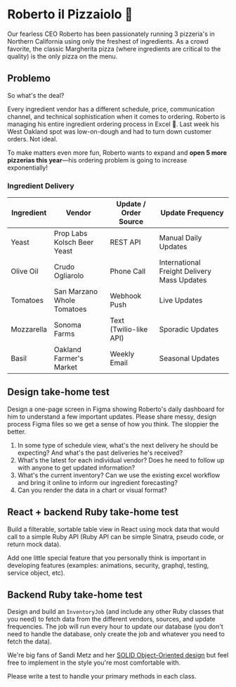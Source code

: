 # Roberto il Pizzaiolo 🍕

Our fearless CEO Roberto has been passionately running 3 pizzeria's in Northern California using only the freshest of ingredients. As a crowd favorite, the classic Margherita pizza (where ingredients are critical to the quality) is the only pizza on the menu.

## Problemo

So what's the deal?

Every ingredient vendor has a different schedule, price, communication channel, and technical sophistication when it comes to ordering. Roberto is managing his entire ingredient ordering process in Excel 🤯. Last week his West Oakland spot was low-on-dough and had to turn down customer orders. Not ideal.

To make matters even more fun, Roberto wants to expand and **open 5 more pizzerias this year**—his ordering problem is going to increase exponentially!


### Ingredient Delivery
| Ingredient  | Vendor | Update / Order Source | Update Frequency |
| ------------- | ------------- | ------ | ------ | 
| Yeast  | Prop Labs Kolsch Beer Yeast | REST API | Manual Daily Updates |
| Olive Oil | Crudo Ogliarolo | Phone Call | International Freight Delivery Mass Updates |
| Tomatoes | San Marzano Whole Tomatoes | Webhook Push | Live Updates |
| Mozzarella | Sonoma Farms | Text (Twilio-like API) | Sporadic Updates |
| Basil | Oakland Farmer's Market | Weekly Email | Seasonal Updates | 


## Design take-home test
Design a one-page screen in Figma showing Roberto's daily dashboard for him to understand a few important updates. Please share messy, design process Figma files so we get a sense of how you think. The sloppier the better.

1. In some type of schedule view, what's the next delivery he should be expecting? And what's the past deliveries he's received?
2. What's the latest for each individual vendor? Does he need to follow up with anyone to get updated information?
3. What's the current inventory? Can we use the existing excel workflow and bring it online to inform our ingredient forecasting?
4. Can you render the data in a chart or visual format?

## React + backend Ruby take-home test
Build a filterable, sortable table view in React using mock data that would call to a simple Ruby API (Ruby API can be simple Sinatra, pseudo code, or return mock data).

Add one little special feature that you personally think is important in developing features (examples: animations, security, graphql, testing, service object, etc). 

## Backend Ruby take-home test
Design and build an `InventoryJob` (and include any other Ruby classes that you need) to fetch data from the different vendors, sources, and update frequencies. The job will run every hour to update our database (you don't need to handle the database, only create the job and whatever you need to fetch the data).

We're big fans of Sandi Metz and her [SOLID Object-Oriented design](https://sandimetz.com/blog/2009/03/21/solid-design-principles) but feel free to implement in the style you're most comfortable with.

Please write a test to handle your primary methods in each class.
